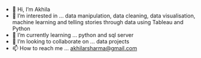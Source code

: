 - 👋 Hi, I’m Akhila
- 👀 I’m interested in ... data manipulation, data cleaning, data visualisation, machine learning and telling stories through data using Tableau and Python 
- 🌱 I’m currently learning ... python and sql server 
- 💞️ I’m looking to collaborate on ... data projects
- 📫 How to reach me ... akhilarsharma@gmail.com

<!---
dragonminds/dragonminds is a ✨ special ✨ repository because its `README.md` (this file) appears on your GitHub profile.
You can click the Preview link to take a look at your changes.
--->
